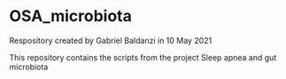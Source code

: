 # OSA_microbiota

Respository created by Gabriel Baldanzi in 10 May 2021

This repository contains the scripts from the project Sleep apnea and gut microbiota
